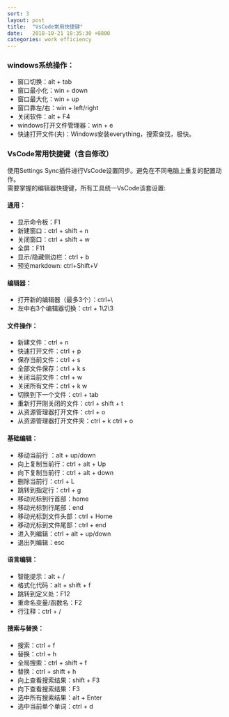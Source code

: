 ```yaml
---
sort: 3
layout: post
title:  "VsCode常用快捷键"
date:   2018-10-21 18:35:30 +0800
categories: work efficiency
---
```

### windows系统操作：
+ 窗口切换：alt + tab
+ 窗口最小化：win + down
+ 窗口最大化：win + up
+ 窗口靠左/右：win + left/right
+ 关闭软件：alt + F4
+ windows打开文件管理器：win + e
+ 快速打开文件(夹)：Windows安装everything，搜索查找，极快。

### VsCode常用快捷键（含自修改）
使用Settings Sync插件进行VsCode设置同步。避免在不同电脑上重复的配置动作。  
需要掌握的编辑器快捷键，所有工具统一VsCode该套设置:  
#### 通用：
+ 显示命令板：F1
+ 新建窗口：ctrl + shift + n
+ 关闭窗口：ctrl + shift + w
+ 全屏：F11
+ 显示/隐藏侧边栏：ctrl + b
+ 预览markdown: ctrl+Shift+V

#### 编辑器：
+ 打开新的编辑器（最多3个）：ctrl+\
+ 左中右3个编辑器切换：ctrl + 1\2\3

#### 文件操作：
+ 新建文件：ctrl + n
+ 快速打开文件：ctrl + p
+ 保存当前文件：ctrl + s
+ 全部文件保存：ctrl + k s
+ 关闭当前文件：ctrl + w
+ 关闭所有文件：ctrl + k w
+ 切换到下一个文件：ctrl + tab
+ 重新打开刚关闭的文件：ctrl + shift + t
+ 从资源管理器打开文件：ctrl + o
+ 从资源管理器打开文件夹：ctrl + k ctrl + o

#### 基础编辑：
+ 移动当前行 ：alt + up/down
+ 向上复制当前行：ctrl + alt + Up 
+ 向下复制当前行：ctrl + alt + down 
+ 删除当前行：ctrl + L
+ 跳转到指定行：ctrl + g
+ 移动光标到行首部：home
+ 移动光标到行尾部：end
+ 移动光标到文件头部：ctrl + Home
+ 移动光标到文件尾部：ctrl + end
+ 进入列编辑：ctrl + alt + up/down
+ 退出列编辑：esc

#### 语言编辑：
+ 智能提示：alt + /
+ 格式化代码：alt + shift + f
+ 跳转到定义处：F12
+ 重命名变量/函数名：F2
+ 行注释：ctrl + /

#### 搜索与替换：
+ 搜索：ctrl + f
+ 替换：ctrl + h
+ 全局搜索：ctrl + shift + f
+ 替换：ctrl + shift + h
+ 向上查看搜索结果：shift + F3
+ 向下查看搜索结果：F3
+ 选中所有搜索结果：alt + Enter
+ 选中当前单个单词：ctrl + d